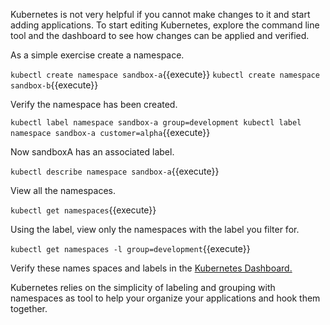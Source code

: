 Kubernetes is not very helpful if you cannot make changes to it and start adding applications. To start editing Kubernetes, explore the command line tool and the dashboard to see how changes can be applied and verified.

As a simple exercise create a namespace.

`kubectl create namespace sandbox-a`{{execute}}
`kubectl create namespace sandbox-b`{{execute}}

Verify the namespace has been created.

`kubectl label namespace sandbox-a group=development
kubectl label namespace sandbox-a customer=alpha`{{execute}}

Now sandboxA has an associated label.

`kubectl describe namespace sandbox-a`{{execute}}

View all the namespaces.

`kubectl get namespaces`{{execute}}

Using the label, view only the namespaces with the label you filter for.

`kubectl get namespaces -l group=development`{{execute}}

Verify these names spaces and labels in the [Kubernetes Dashboard.](https://[[HOST_SUBDOMAIN]]-4194-[[KATACODA_HOST]].environments.katacoda.com/)

Kubernetes relies on the simplicity of labeling and grouping with namespaces as tool to help your organize your applications and hook them together.
